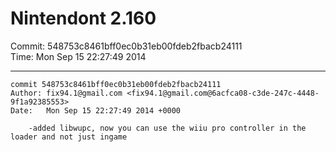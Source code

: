 # Nintendont 2.160
Commit: 548753c8461bff0ec0b31eb00fdeb2fbacb24111  
Time: Mon Sep 15 22:27:49 2014   

-----

```
commit 548753c8461bff0ec0b31eb00fdeb2fbacb24111
Author: fix94.1@gmail.com <fix94.1@gmail.com@6acfca08-c3de-247c-4448-9f1a92385553>
Date:   Mon Sep 15 22:27:49 2014 +0000

    -added libwupc, now you can use the wiiu pro controller in the loader and not just ingame
```

